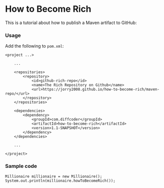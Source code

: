 # How to Become Rich

This is a tutorial about how to publish a Maven artifact to GitHub:

### Usage

Add the following to `pom.xml`:

```
<project ...>

    ...

    <repositories>
        <repository>
            <id>github-rich-repo</id>
            <name>The Rich Repository on Github</name>
            <url>https://jorry2008.github.io/how-to-become-rich/maven-repo/</url>
        </repository>
    </repositories>

    <dependencies>
        <dependency>
            <groupId>com.diffcoder</groupId>
            <artifactId>how-to-become-rich</artifactId>
            <version>1.1-SNAPSHOT</version>
        </dependency>
    </dependencies>

    ...

</project>
```

### Sample code

```
Millionaire millionaire = new Millionaire();
System.out.println(millionaire.howToBecomeRich());
```

